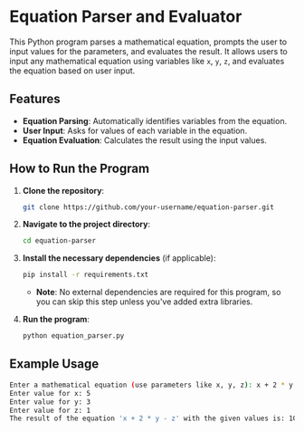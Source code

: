 # Equation Parser and Evaluator

This Python program parses a mathematical equation, prompts the user to input values for the parameters, and evaluates the result. It allows users to input any mathematical equation using variables like `x`, `y`, `z`, and evaluates the equation based on user input.

## Features

- **Equation Parsing**: Automatically identifies variables from the equation.
- **User Input**: Asks for values of each variable in the equation.
- **Equation Evaluation**: Calculates the result using the input values.
  
## How to Run the Program

1. **Clone the repository**:
    ```bash
    git clone https://github.com/your-username/equation-parser.git
    ```
2. **Navigate to the project directory**:
    ```bash
    cd equation-parser
    ```
3. **Install the necessary dependencies** (if applicable):
    ```bash
    pip install -r requirements.txt
    ```
    - **Note**: No external dependencies are required for this program, so you can skip this step unless you've added extra libraries.
    
4. **Run the program**:
    ```bash
    python equation_parser.py
    ```

## Example Usage

```bash
Enter a mathematical equation (use parameters like x, y, z): x + 2 * y - z
Enter value for x: 5
Enter value for y: 3
Enter value for z: 1
The result of the equation 'x + 2 * y - z' with the given values is: 10.0
